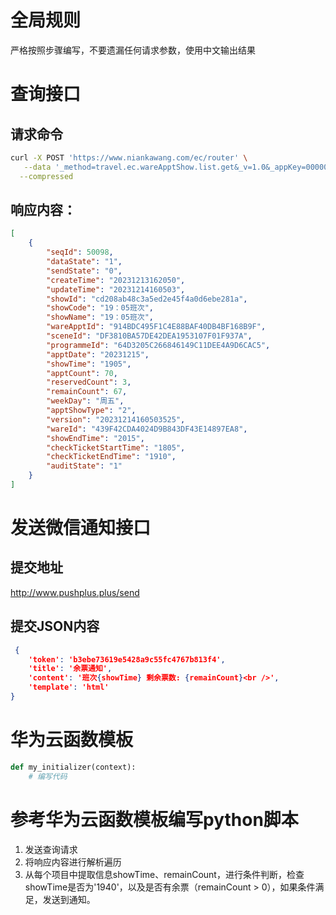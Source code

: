 # 全局规则
严格按照步骤编写，不要遗漏任何请求参数，使用中文输出结果
# 查询接口
## 请求命令
``` bash
curl -X POST 'https://www.niankawang.com/ec/router' \
   --data '_method=travel.ec.wareApptShow.list.get&_v=1.0&_appKey=000001&_format=json&_locale=zh&_timestamp=20231214210153&_sessionId=wx_VISITOR_oXYF65b34VQ7W3Veiq4bGaLQKqTI&wxAppId=wx981dad825bf3014c&wxAgentId=&ownerId=wx6f7350d9e062d8c6&wxType=mini&personType=VISITOR&sceneId=DF3810BA57DE42DEA1953107F01F937A&programmeId=64D3205C266846149C11DEE4A9D6CAC5&apptDate=&lessApptDate=20231220&excludeDay=20231214&wareId=439F42CDA4024D9B843DF43E14897EA8&_sign=0B596A176245754231477FE2BA8A3A3C1EF70591' \
  --compressed
```
## 响应内容：
```json
[
    {
        "seqId": 50098,
        "dataState": "1",
        "sendState": "0",
        "createTime": "20231213162050",
        "updateTime": "20231214160503",
        "showId": "cd208ab48c3a5ed2e45f4a0d6ebe281a",
        "showCode": "19：05班次",
        "showName": "19：05班次",
        "wareApptId": "914BDC495F1C4E88BAF40DB4BF168B9F",
        "sceneId": "DF3810BA57DE42DEA1953107F01F937A",
        "programmeId": "64D3205C266846149C11DEE4A9D6CAC5",
        "apptDate": "20231215",
        "showTime": "1905",
        "apptCount": 70,
        "reservedCount": 3,
        "remainCount": 67,
        "weekDay": "周五",
        "apptShowType": "2",
        "version": "20231214160503525",
        "wareId": "439F42CDA4024D9B843DF43E14897EA8",
        "showEndTime": "2015",
        "checkTicketStartTime": "1805",
        "checkTicketEndTime": "1910",
        "auditState": "1"
    }
]
```
# 发送微信通知接口
## 提交地址
http://www.pushplus.plus/send
## 提交JSON内容
```json
 {
	'token': 'b3ebe73619e5428a9c55fc4767b813f4',
	'title': '余票通知',
	'content': '班次{showTime} 剩余票数: {remainCount}<br />',
	'template': 'html'
}
```
# 华为云函数模板
``` python
def my_initializer(context):
    # 编写代码
```
# 参考华为云函数模板编写python脚本
1. 发送查询请求
2. 将响应内容进行解析遍历
3. 从每个项目中提取信息showTime、remainCount，进行条件判断，检查showTime是否为'1940'，以及是否有余票（remainCount > 0），如果条件满足，发送到通知。
